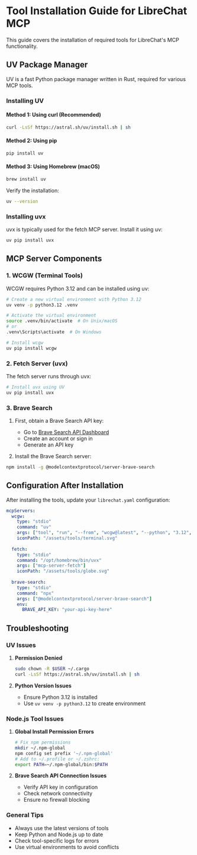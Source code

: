 # Tool Installation Guide for LibreChat MCP

This guide covers the installation of required tools for LibreChat's MCP functionality.

## UV Package Manager

UV is a fast Python package manager written in Rust, required for various MCP tools.

### Installing UV

#### Method 1: Using curl (Recommended)
```bash
curl -LsSf https://astral.sh/uv/install.sh | sh
```

#### Method 2: Using pip
```bash
pip install uv
```

#### Method 3: Using Homebrew (macOS)
```bash
brew install uv
```

Verify the installation:
```bash
uv --version
```

### Installing uvx

uvx is typically used for the fetch MCP server. Install it using uv:

```bash
uv pip install uvx
```

## MCP Server Components

### 1. WCGW (Terminal Tools)

WCGW requires Python 3.12 and can be installed using uv:

```bash
# Create a new virtual environment with Python 3.12
uv venv -p python3.12 .venv

# Activate the virtual environment
source .venv/bin/activate  # On Unix/macOS
# or
.venv\Scripts\activate  # On Windows

# Install wcgw
uv pip install wcgw
```

### 2. Fetch Server (uvx)

The fetch server runs through uvx:

```bash
# Install uvx using UV
uv pip install uvx
```

### 3. Brave Search

1. First, obtain a Brave Search API key:
   - Go to [Brave Search API Dashboard](https://brave.com/search/api/)
   - Create an account or sign in
   - Generate an API key

2. Install the Brave Search server:
```bash
npm install -g @modelcontextprotocol/server-brave-search
```

## Configuration After Installation

After installing the tools, update your `librechat.yaml` configuration:

```yaml
mcpServers:
  wcgw:
    type: "stdio"
    command: "uv"
    args: ["tool", "run", "--from", "wcgw@latest", "--python", "3.12", "wcgw_mcp"]
    iconPath: "/assets/tools/terminal.svg"
  
  fetch:
    type: "stdio"
    command: "/opt/homebrew/bin/uvx"
    args: ["mcp-server-fetch"]
    iconPath: "/assets/tools/globe.svg"
  
  brave-search:
    type: "stdio"
    command: "npx"
    args: ["@modelcontextprotocol/server-brave-search"]
    env:
      BRAVE_API_KEY: "your-api-key-here"
```

## Troubleshooting

### UV Issues
1. **Permission Denied**
   ```bash
   sudo chown -R $USER ~/.cargo
   curl -LsSf https://astral.sh/uv/install.sh | sh
   ```

2. **Python Version Issues**
   - Ensure Python 3.12 is installed
   - Use `uv venv -p python3.12` to create environment

### Node.js Tool Issues
1. **Global Install Permission Errors**
   ```bash
   # Fix npm permissions
   mkdir ~/.npm-global
   npm config set prefix '~/.npm-global'
   # Add to ~/.profile or ~/.zshrc:
   export PATH=~/.npm-global/bin:$PATH
   ```

2. **Brave Search API Connection Issues**
   - Verify API key in configuration
   - Check network connectivity
   - Ensure no firewall blocking

### General Tips
- Always use the latest versions of tools
- Keep Python and Node.js up to date
- Check tool-specific logs for errors
- Use virtual environments to avoid conflicts